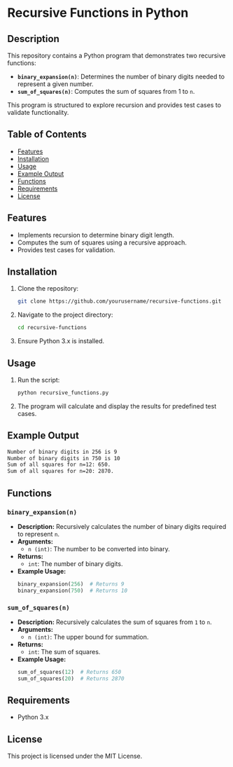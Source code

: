 # Recursive Functions in Python

## Description
This repository contains a Python program that demonstrates two recursive functions:
- **`binary_expansion(n)`**: Determines the number of binary digits needed to represent a given number.
- **`sum_of_squares(n)`**: Computes the sum of squares from 1 to `n`.

This program is structured to explore recursion and provides test cases to validate functionality.

## Table of Contents
- [Features](#features)
- [Installation](#installation)
- [Usage](#usage)
- [Example Output](#example-output)
- [Functions](#functions)
- [Requirements](#requirements)
- [License](#license)

## Features
- Implements recursion to determine binary digit length.
- Computes the sum of squares using a recursive approach.
- Provides test cases for validation.

## Installation
1. Clone the repository:
   ```sh
   git clone https://github.com/yourusername/recursive-functions.git
   ```
2. Navigate to the project directory:
   ```sh
   cd recursive-functions
   ```
3. Ensure Python 3.x is installed.

## Usage
1. Run the script:
   ```sh
   python recursive_functions.py
   ```
2. The program will calculate and display the results for predefined test cases.

## Example Output
```sh
Number of binary digits in 256 is 9
Number of binary digits in 750 is 10
Sum of all squares for n=12: 650.
Sum of all squares for n=20: 2870.
```

## Functions
### `binary_expansion(n)`
- **Description:** Recursively calculates the number of binary digits required to represent `n`.
- **Arguments:**
  - `n (int)`: The number to be converted into binary.
- **Returns:**
  - `int`: The number of binary digits.
- **Example Usage:**
  ```python
  binary_expansion(256)  # Returns 9
  binary_expansion(750)  # Returns 10
  ```

### `sum_of_squares(n)`
- **Description:** Recursively calculates the sum of squares from `1` to `n`.
- **Arguments:**
  - `n (int)`: The upper bound for summation.
- **Returns:**
  - `int`: The sum of squares.
- **Example Usage:**
  ```python
  sum_of_squares(12)  # Returns 650
  sum_of_squares(20)  # Returns 2870
  ```

## Requirements
- Python 3.x

## License
This project is licensed under the MIT License.
